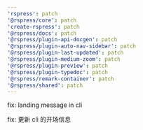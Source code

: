 ```yaml
---
'rspress': patch
'@rspress/core': patch
'create-rspress': patch
'@rspress/docs': patch
'@rspress/plugin-api-docgen': patch
'@rspress/plugin-auto-nav-sidebar': patch
'@rspress/plugin-last-updated': patch
'@rspress/plugin-medium-zoom': patch
'@rspress/plugin-preview': patch
'@rspress/plugin-typedoc': patch
'@rspress/remark-container': patch
'@rspress/shared': patch
---
```


fix: landing message in cli

fix: 更新 cli 的开场信息
